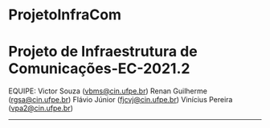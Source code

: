 # ProjetoInfraCom
# Projeto de Infraestrutura de Comunicações-EC-2021.2
EQUIPE:
Victor Souza (vbms@cin.ufpe.br)
Renan Guilherme (rgsa@cin.ufpe.br)
Flávio Júnior (fjcvj@cin.ufpe.br)
Vinícius Pereira (vpa2@cin.ufpe.br)

------------------------------------------------------
